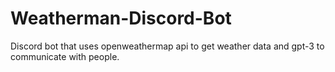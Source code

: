 # Weatherman-Discord-Bot
Discord bot that uses openweathermap api to get weather data and gpt-3 to communicate with people.

